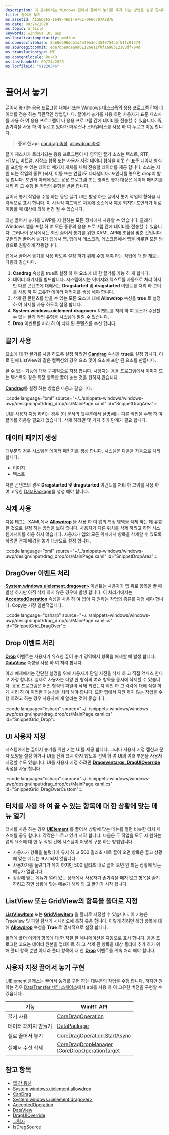 ```yaml
---
description: 이 문서에서는 Windows 앱에서 끌어서 놓기를 추가 하는 방법을 설명 합니다.
title: 끌어서 놓기
ms.assetid: A15ED2F5-1649-4601-A761-0F6C707A8B7E
ms.date: 09/24/2020
ms.topic: article
keywords: windows 10, uwp
ms.localizationpriority: medium
ms.openlocfilehash: 8ab8d696ddb1a4ef9e3dc3549754cbf51fc91374
ms.sourcegitcommit: eda7bbe9caa9d61126e11f0f1a98b12183df794d
ms.translationtype: MT
ms.contentlocale: ko-KR
ms.lasthandoff: 09/24/2020
ms.locfileid: "91220546"
---
```

# <a name="drag-and-drop"></a>끌어서 놓기

끌어서 놓기는 응용 프로그램 내에서 또는 Windows 데스크톱의 응용 프로그램 간에 데이터를 전송 하는 직관적인 방법입니다. 끌어서 놓기를 사용 하면 사용자가 표준 제스처를 사용 하 여 응용 프로그램이 나 응용 프로그램 간에 데이터를 전송할 수 있습니다. 즉, 손가락을 사용 하 여 누르고 있다가 마우스나 스타일러스를 사용 하 여 누르고 이동 합니다.

> **중요 한 api**: [candrag 속성](/uwp/api/windows.ui.xaml.uielement.candrag), [allowdrop 속성](/uwp/api/windows.ui.xaml.uielement.allowdrop) 

끌기 제스처가 트리거되는 응용 프로그램이 나 영역인 끌기 소스는 텍스트, RTF, HTML, 비트맵, 저장소 항목 또는 사용자 지정 데이터 형식을 비롯 한 표준 데이터 형식을 포함할 수 있는 데이터 패키지 개체를 채워 전송할 데이터를 제공 합니다. 소스는 지원 되는 작업의 종류 (복사, 이동 또는 연결)도 나타냅니다. 포인터를 놓으면 drop이 발생 합니다. 포인터 아래에 있는 응용 프로그램 또는 영역인 놓기 대상은 데이터 패키지를 처리 하 고 수행 된 작업의 유형을 반환 합니다.

끌어서 놓기 작업을 수행 하는 동안 끌기 UI는 발생 하는 끌어서 놓기 작업의 형식을 시각적으로 표시 합니다. 이 시각적 피드백은 처음에 소스에서 제공 되지만 포인터가 위로 이동할 때 대상에 의해 변경 될 수 있습니다.

최신 끌어서 놓기를 UWP를 지 원하는 모든 장치에서 사용할 수 있습니다. 클래식 Windows 앱을 포함 하 여 모든 종류의 응용 프로그램 간에 데이터를 전송할 수 있습니다. 그러나이 문서에서는 최신 끌어서 놓기를 위한 XAML API에 초점을 맞춘 것입니다. 구현되면 끌어서 놓기가 앱에서 앱, 앱에서 데스크톱, 데스크톱에서 앱을 비롯한 모든 방향으로 원활하게 작동합니다.

앱에서 끌어서 놓기를 사용 하도록 설정 하기 위해 수행 해야 하는 작업에 대 한 개요는 다음과 같습니다.

1. **Candrag** 속성을 true로 설정 하 여 요소에 대 한 끌기를 가능 하 게 합니다.  
2. 데이터 패키지를 빌드합니다. 시스템에서는 이미지와 텍스트를 자동으로 처리 하지만 다른 콘텐츠에 대해서는 **Dragstarted** 및 **dragstarted** 이벤트를 처리 하 고이를 사용 하 여 고유한 데이터 패키지를 생성 해야 합니다. 
3. 삭제 된 콘텐츠를 받을 수 있는 모든 요소에 대해 **Allowdrop** 속성을 **true** 로 설정 하 여 삭제를 사용 하도록 설정 합니다. 
4. **System.windows.uielement.dragover>** 이벤트를 처리 하 여 요소가 수신할 수 있는 끌기 작업 유형을 시스템에 알릴 수 있습니다. 
5. **Drop** 이벤트를 처리 하 여 삭제 된 콘텐츠를 수신 합니다. 



## <a name="enable-dragging"></a>끌기 사용

요소에 대 한 끌기를 사용 하도록 설정 하려면 [**Candrag**](/uwp/api/windows.ui.xaml.uielement.candrag) 속성을 **true**로 설정 합니다. 이로 인해 ListView와 같은 컬렉션의 경우 요소 및이 요소에 포함 된 요소를 만듭니다.

끌 수 있는 기능에 대해 구체적으로 지정 합니다. 사용자는 응용 프로그램에서 이미지 또는 텍스트와 같은 특정 항목만 끌어 놓는 것을 원하지 않습니다. 

[**Candrag**](/uwp/api/windows.ui.xaml.uielement.candrag)를 설정 하는 방법은 다음과 같습니다.

:::code language="xml" source="~/../snippets-windows/windows-uwp/design/input/drag_drop/cs/MainPage.xaml" id="SnippetDragArea":::

UI를 사용자 지정 하려는 경우 (이 문서의 뒷부분에서 설명)에는 다른 작업을 수행 하 여 끌기를 허용할 필요가 없습니다. 삭제 하려면 몇 가지 추가 단계가 필요 합니다.

## <a name="construct-a-data-package"></a>데이터 패키지 생성 

대부분의 경우 시스템은 데이터 패키지를 생성 합니다. 시스템은 다음을 자동으로 처리 합니다.
* 이미지
* 텍스트 

다른 콘텐츠의 경우 **Dragstarted** 및 **dragstarted** 이벤트를 처리 하 고이를 사용 하 여 고유한 [DataPackage](/uwp/api/windows.applicationmodel.datatransfer.datapackage)을 생성 해야 합니다.

## <a name="enable-dropping"></a>삭제 사용

다음 태그는 XAML에서 [**Allowdrop**](/uwp/api/windows.ui.xaml.uielement.allowdrop) 을 사용 하 여 앱의 특정 영역을 삭제 하는 데 유효한 것으로 설정 하는 방법을 보여 줍니다. 사용자가 다른 위치를 삭제 하려고 하면 시스템에서이를 허용 하지 않습니다. 사용자가 앱의 모든 위치에서 항목을 삭제할 수 있도록 하려면 전체 배경을 놓기 대상으로 설정 합니다.

:::code language="xml" source="~/../snippets-windows/windows-uwp/design/input/drag_drop/cs/MainPage.xaml" id="SnippetDropArea":::


## <a name="handle-the-dragover-event"></a>DragOver 이벤트 처리

[**System.windows.uielement.dragover>**](/uwp/api/windows.ui.xaml.uielement.dragover) 이벤트는 사용자가 앱 위로 항목을 끌 때 발생 하지만 아직 삭제 하지 않은 경우에 발생 합니다. 이 처리기에서는 [**AcceptedOperation**](/uwp/api/windows.ui.xaml.drageventargs.acceptedoperation) 속성을 사용 하 여 앱이 지 원하는 작업의 종류를 지정 해야 합니다. Copy는 가장 일반적입니다.

:::code language="csharp" source="~/../snippets-windows/windows-uwp/design/input/drag_drop/cs/MainPage.xaml.cs" id="SnippetGrid_DragOver":::

## <a name="process-the-drop-event"></a>Drop 이벤트 처리

[**Drop**](/uwp/api/windows.ui.xaml.uielement.drop) 이벤트는 사용자가 유효한 끌어 놓기 영역에서 항목을 해제할 때 발생 합니다. [**DataView**](/uwp/api/windows.ui.xaml.drageventargs.dataview) 속성을 사용 하 여 처리 합니다.

아래 예제에서는 간단한 설명을 위해 사용자가 단일 사진을 삭제 하 고 직접 액세스 한다고 가정 합니다. 실제로 사용자는 다양 한 형식의 여러 항목을 동시에 삭제할 수 있습니다. 응용 프로그램은 어떤 형식의 파일이 삭제 되었는지 확인 하 고 각각에 대해 적절 하 게 처리 하 여 이러한 가능성을 처리 해야 합니다. 또한 앱에서 지원 하지 않는 작업을 수행 하려고 하는 경우 사용자에 게 알리는 것이 좋습니다.

:::code language="csharp" source="~/../snippets-windows/windows-uwp/design/input/drag_drop/cs/MainPage.xaml.cs" id="SnippetGrid_Drop":::

## <a name="customize-the-ui"></a>UI 사용자 지정

시스템에서는 끌어서 놓기를 위한 기본 UI를 제공 합니다. 그러나 사용자 지정 캡션과 문자 모양을 설정 하거나 UI를 전혀 표시 하지 않도록 선택 하 여 UI의 여러 부분을 사용자 지정할 수도 있습니다. UI를 사용자 지정 하려면 [**Drageventargs. DragUIOverride**](/uwp/api/windows.ui.xaml.drageventargs.draguioverride) 속성을 사용 합니다.

:::code language="csharp" source="~/../snippets-windows/windows-uwp/design/input/drag_drop/cs/MainPage.xaml.cs" id="SnippetGrid_DragOverCustom":::

## <a name="open-a-context-menu-on-an-item-you-can-drag-with-touch"></a>터치를 사용 하 여 끌 수 있는 항목에 대 한 상황에 맞는 메뉴 열기

터치를 사용 하는 경우 [**UIElement**](/uwp/api/Windows.UI.Xaml.UIElement) 를 끌어서 상황에 맞는 메뉴를 열면 비슷한 터치 제스처를 공유 합니다. 각각은 누르고 있기 시작 합니다. 다음은 두 작업을 모두 지 원하는 앱의 요소에 대 한 두 작업 간에 시스템이 어떻게 구분 하는 방법입니다. 

* 사용자가 항목을 눌렀다가 유지 하 고 500 밀리초 내로 끌어 오면 항목은 끌고 상황에 맞는 메뉴는 표시 되지 않습니다. 
* 사용자가를 눌렀다가 유지 하지만 500 밀리초 내로 끌어 오면 안 되는 상황에 맞는 메뉴가 열립니다. 
* 상황에 맞는 메뉴가 열려 있는 상태에서 사용자가 손가락을 떼지 않고 항목을 끌기 하려고 하면 상황에 맞는 메뉴가 해제 되 고 끌기가 시작 됩니다.

## <a name="designate-an-item-in-a-listview-or-gridview-as-a-folder"></a>ListView 또는 GridView의 항목을 폴더로 지정

[**ListViewItem**](/uwp/api/Windows.UI.Xaml.Controls.ListViewItem) 또는 [**GridViewItem**](/uwp/api/Windows.UI.Xaml.Controls.GridViewItem) 을 폴더로 지정할 수 있습니다. 이 기능은 TreeView 및 파일 탐색기 시나리오에 특히 유용 합니다. 이렇게 하려면 해당 항목에 대해 [**Allowdrop**](/uwp/api/windows.ui.xaml.uielement.allowdrop) 속성을 **True** 로 명시적으로 설정 합니다. 

폴더에 폴더 이외의 항목에 대 한 적절 한 애니메이션을 자동으로 표시 합니다. 응용 프로그램 코드는 데이터 원본을 업데이트 하 고 삭제 된 항목을 대상 폴더에 추가 하기 위해 폴더 항목 뿐만 아니라 폴더 항목에 대 한 [**Drop**](/uwp/api/windows.ui.xaml.uielement.drop) 이벤트를 계속 처리 해야 합니다.

## <a name="implementing-custom-drag-and-drop"></a>사용자 지정 끌어서 놓기 구현

[UIElement](/uwp/api/windows.ui.xaml.uielement) 클래스는 끌어서 놓기를 구현 하는 대부분의 작업을 수행 합니다. 하지만 원하는 경우 [DataTransfer 네임 스페이스](/uwp/api/windows.applicationmodel.datatransfer.dragdrop.core)에서 api를 사용 하 여 고유한 버전을 구현할 수 있습니다.

| 기능 | WinRT API |
| --- | --- |
|  끌기 사용 | [CoreDragOperation](/uwp/api/windows.applicationmodel.datatransfer.dragdrop.core.coredragoperation)  |
|  데이터 패키지 만들기 | [DataPackage](/uwp/api/windows.applicationmodel.datatransfer.datapackage)  |
| 셸로 끌어서 놓기  | [CoreDragOperation.StartAsync](/uwp/api/windows.applicationmodel.datatransfer.dragdrop.core.coredragoperation)  |
| 셸에서 수신 삭제  | [CoreDragDropManager](/uwp/api/windows.applicationmodel.datatransfer.dragdrop.core.coredragdropmanager)<br/>[ICoreDropOperationTarget](/uwp/api/windows.applicationmodel.datatransfer.dragdrop.core.icoredropoperationtarget)    |



## <a name="see-also"></a>참고 항목

* [앱 간 통신](index.md)
* [System.windows.uielement.allowdrop](/uwp/api/windows.ui.xaml.uielement.allowdrop)
* [CanDrag](/uwp/api/windows.ui.xaml.uielement.candrag)
* [System.windows.uielement.dragover>](/uwp/api/windows.ui.xaml.uielement.dragover)
* [AcceptedOperation](/uwp/api/windows.ui.xaml.drageventargs.acceptedoperation)
* [DataView](/uwp/api/windows.ui.xaml.drageventargs.dataview)
* [DragUIOverride](/uwp/api/windows.ui.xaml.drageventargs.draguioverride)
* [그림자](/uwp/api/windows.ui.xaml.uielement.drop)
* [IsDragSource](/uwp/api/windows.ui.xaml.controls.listviewbase.isdragsource)
